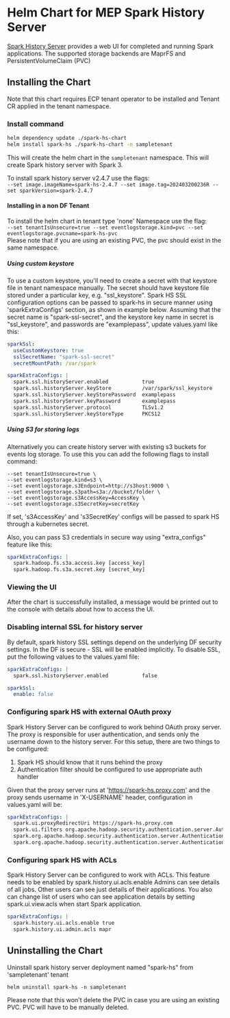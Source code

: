 # Helm Chart for MEP Spark History Server

[Spark History Server](https://spark.apache.org/docs/latest/monitoring.html#viewing-after-the-fact) provides a web UI for completed and running Spark applications. The supported storage backends are MaprFS and PersistentVolumeClaim (PVC)

## Installing the Chart

Note that this chart requires ECP tenant operator to be installed and Tenant CR applied in the tenant namespace.

### Install command
```sh
helm dependency update ./spark-hs-chart
helm install spark-hs ./spark-hs-chart -n sampletenant
```

This will create the helm chart in the `sampletenant` namespace.  This will create Spark history server with Spark 3.

To install spark history server v2.4.7 use the flags:  
`--set image.imageName=spark-hs-2.4.7 --set image.tag=202403200236R --set sparkVersion=spark-2.4.7`

#### Installing in a non DF Tenant
To install the helm chart in tenant type 'none' Namespace use the flag:  
`--set tenantIsUnsecure=true --set eventlogstorage.kind=pvc --set eventlogstorage.pvcname=spark-hs-pvc`  
Please note that if you are using an existing PVC, the pvc should exist in the same namespace.

##### Using custom keystore
To use a custom keystore, you'll need to create a secret with that keystore file in tenant namespace manually.
The secret should have keystore file stored under a particular key, e.g. "ssl_keystore".
Spark HS SSL configuration options can be passed to spark-hs in secure manner using 'sparkExtraConfigs' section, 
as shown in example below. Assuming that the secret name is "spark-ssl-secret", and the keystore key name in secret is 
"ssl_keystore", and passwords are "examplepass", update values.yaml like this:
```yaml
sparkSsl:
  useCustomKeystore: true
  sslSecretName: "spark-ssl-secret"
  secretMountPath: /var/spark

sparkExtraConfigs: |
  spark.ssl.historyServer.enabled           true
  spark.ssl.historyServer.keyStore          /var/spark/ssl_keystore
  spark.ssl.historyServer.keyStorePassword  examplepass
  spark.ssl.historyServer.keyPassword       examplepass
  spark.ssl.historyServer.protocol          TLSv1.2
  spark.ssl.historyServer.keyStoreType      PKCS12
```

##### Using S3 for storing logs
Alternatively you can create history server with existing s3 buckets for events log storage. To use this you can add the following flags to install command:
```
--set tenantIsUnsecure=true \
--set eventlogstorage.kind=s3 \
--set eventlogstorage.s3Endpoint=http://s3host:9000 \
--set eventlogstorage.s3path=s3a://bucket/folder \
--set eventlogstorage.s3AccessKey=AccessKey \
--set eventlogstorage.s3SecretKey=secretKey
```
If set, 's3AccessKey' and 's3SecretKey' configs will be passed to spark HS through a kubernetes secret.

Also, you can pass S3 credentials in secure way using "extra_configs" feature like this:
```yaml
sparkExtraConfigs: |
  spark.hadoop.fs.s3a.access.key [access_key]
  spark.hadoop.fs.s3a.secret.key [secret_key]
```

### Viewing the UI
After the chart is successfully installed, a message would be printed out to the console with details about how to access the UI.

### Disabling internal SSL for history server
By default, spark history SSL settings depend on the underlying DF security settings. In the DF is secure - SSL will be 
enabled implicitly. To disable SSL, put the following values to the values.yaml file:
```yaml
sparkExtraConfigs: |
  spark.ssl.historyServer.enabled           false

sparkSsl:
  enable: false
```

### Configuring spark HS with external OAuth proxy
Spark History Server can be configured to work behind OAuth proxy server. The proxy is responsible for user authentication,
and sends only the username down to the history server. For this setup, there are two things to be configured:
1. Spark HS should know that it runs behind the proxy
2. Authentication filter should be configured to use appropriate auth handler

Given that the proxy server runs at 'https://spark-hs.proxy.com' and the proxy sends username in 'X-USERNAME' header,
configuration in values.yaml will be:
```yaml
sparkExtraConfigs: |
  spark.ui.proxyRedirectUri	https://spark-hs.proxy.com
  spark.ui.filters org.apache.hadoop.security.authentication.server.AuthenticationFilter
  spark.org.apache.hadoop.security.authentication.server.AuthenticationFilter.param.type org.apache.spark.ui.filters.ProxyAuthenticationHandler
  spark.org.apache.hadoop.security.authentication.server.AuthenticationFilter.param.userheader X-USERNAME
```

### Configuring spark HS with ACLs
Spark History Server can be configured to work with ACLs. This feature needs to be enabled by spark.history.ui.acls.enable
Admins can see details of all jobs. Other users can see just details of their applications.
You also can change list of users who can see application details by setting spark.ui.view.acls when start Spark application.
```yaml
sparkExtraConfigs: |
  spark.history.ui.acls.enable true
  spark.history.ui.admin.acls mapr
```

## Uninstalling the Chart
Uninstall spark history server deployment named "spark-hs" from 'sampletenant' tenant
```
helm uninstall spark-hs -n sampletenant
```
Please note that this won't delete the PVC in case you are using an existing PVC. PVC will have to be manually deleted.
